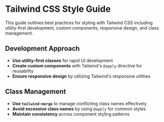 # Tailwind CSS Style Guide

This guide outlines best practices for styling with Tailwind CSS including utility-first development, custom components, responsive design, and class management.

## Development Approach

- **Use utility-first classes** for rapid UI development
- **Create custom components** with Tailwind's `@apply` directive for reusability
- **Ensure responsive design** by utilizing Tailwind's responsive utilities

## Class Management

- **Use `tailwind-merge`** to manage conflicting class names effectively
- **Avoid excessive class names** by using `@apply` for common styles
- **Maintain consistency** across component styling patterns
